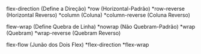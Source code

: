flex-direction (Define a Direção)
*row (Horizontal-Padrão)
*row-reverse (Horizontal Reverso)
*column (Coluna)
*column-reverse (Coluna Reverso)

flew-wrap (Define Quebra de Linha)
*nowrap (Não Quebram-Padrão)
*wrap (Quebram)
*wrap-reverse (Quebram Reverso)

flex-flow (Junão dos Dois Flex)
*flex-direction
*flex-wrap